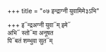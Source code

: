 +++
title = "०७ इन्द्राग्नी युवामिमे३ऽभि"

+++
इ᳓न्द्रअग्नी युवा᳓म् इमे᳓  
अभि᳓ स्तो᳓मा अनूषत  
पि᳓बतं शम्भुवा सुत᳓म्